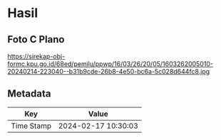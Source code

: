 # Hasil

## Foto C Plano

https://sirekap-obj-formc.kpu.go.id/68ed/pemilu/ppwp/16/03/26/20/05/1603262005010-20240214-223040--b31b9cde-26b8-4e50-bc6a-5c028d644fc8.jpg


## Metadata

| Key        | Value               |
| ---------- | ------------------- |
| Time Stamp | 2024-02-17 10:30:03 |



